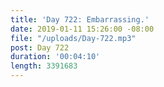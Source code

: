 ```yaml
---
title: 'Day 722: Embarrassing.'
date: 2019-01-11 15:26:00 -08:00
file: "/uploads/Day-722.mp3"
post: Day 722
duration: '00:04:10'
length: 3391683
---
```


